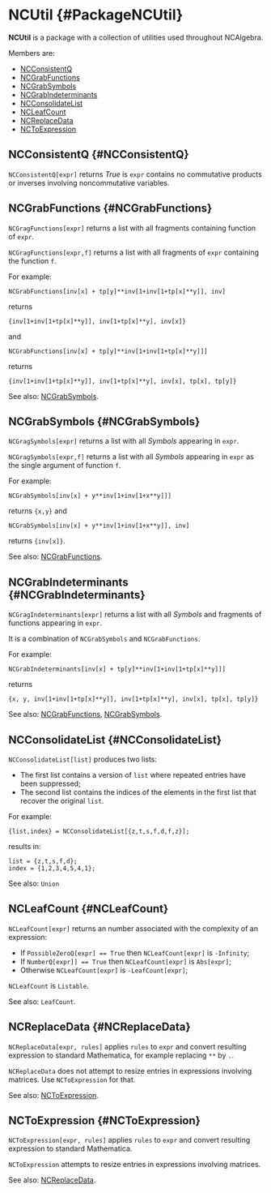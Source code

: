 # NCUtil {#PackageNCUtil}

**NCUtil** is a package with a collection of utilities used throughout NCAlgebra.

Members are:

* [NCConsistentQ](#NCConsistentQ)
* [NCGrabFunctions](#NCGrabFunctions)
* [NCGrabSymbols](#NCGrabSymbols)
* [NCGrabIndeterminants](#NCGrabIndeterminants)
* [NCConsolidateList](#NCConsolidateList)
* [NCLeafCount](#NCLeafCount)
* [NCReplaceData](#NCReplaceData)
* [NCToExpression](#NCToExpression)

## NCConsistentQ {#NCConsistentQ}

`NCConsistentQ[expr]` returns *True* is `expr` contains no commutative products or inverses involving noncommutative variables.

## NCGrabFunctions {#NCGrabFunctions}

`NCGragFunctions[expr]` returns a list with all fragments containing function of `expr`.

`NCGragFunctions[expr,f]` returns a list with all fragments of `expr` containing the function `f`.

For example:

    NCGrabFunctions[inv[x] + tp[y]**inv[1+inv[1+tp[x]**y]], inv]

returns

    {inv[1+inv[1+tp[x]**y]], inv[1+tp[x]**y], inv[x]}

and

    NCGrabFunctions[inv[x] + tp[y]**inv[1+inv[1+tp[x]**y]]]

returns

    {inv[1+inv[1+tp[x]**y]], inv[1+tp[x]**y], inv[x], tp[x], tp[y]}

See also:
[NCGrabSymbols](#NCGragSymbols).

## NCGrabSymbols {#NCGrabSymbols}

`NCGragSymbols[expr]` returns a list with all *Symbols* appearing in `expr`.

`NCGragSymbols[expr,f]` returns a list with all *Symbols* appearing in `expr` as the single argument of function `f`.

For example:

    NCGrabSymbols[inv[x] + y**inv[1+inv[1+x**y]]]

returns `{x,y}` and

    NCGrabSymbols[inv[x] + y**inv[1+inv[1+x**y]], inv]

returns `{inv[x]}`.

See also:
[NCGrabFunctions](#NCGragFunctions).

## NCGrabIndeterminants {#NCGrabIndeterminants}

`NCGragIndeterminants[expr]` returns a list with all *Symbols* and fragments of functions appearing in `expr`.

It is a combination of `NCGrabSymbols` and `NCGrabFunctions`.

For example:

    NCGrabIndeterminants[inv[x] + tp[y]**inv[1+inv[1+tp[x]**y]]]

returns

    {x, y, inv[1+inv[1+tp[x]**y]], inv[1+tp[x]**y], inv[x], tp[x], tp[y]}

See also:
[NCGrabFunctions](#NCGragFunctions), [NCGrabSymbols](#NCGragSymbols).

## NCConsolidateList {#NCConsolidateList}

`NCConsolidateList[list]` produces two lists:

- The first list contains a version of `list` where repeated entries have been suppressed;
- The second list contains the indices of the elements in the first list that recover the original `list`.

For example:

    {list,index} = NCConsolidateList[{z,t,s,f,d,f,z}];
  
results in:

    list = {z,t,s,f,d};
    index = {1,2,3,4,5,4,1};

See also:
`Union`

## NCLeafCount {#NCLeafCount}

`NCLeafCount[expr]` returns an number associated with the complexity of an expression:

- If `PossibleZeroQ[expr] == True` then `NCLeafCount[expr]` is `-Infinity`;
- If `NumberQ[expr]] == True` then `NCLeafCount[expr]` is `Abs[expr]`;
- Otherwise `NCLeafCount[expr]` is `-LeafCount[expr]`;

`NCLeafCount` is `Listable`.

See also:
`LeafCount`.

## NCReplaceData {#NCReplaceData}

`NCReplaceData[expr, rules]` applies `rules` to `expr` and convert resulting expression to standard Mathematica, for example replacing `**` by `.`. 

`NCReplaceData` does not attempt to resize entries in expressions involving matrices. Use `NCToExpression` for that.

See also:
[NCToExpression](#NCToExpression).

## NCToExpression {#NCToExpression}

`NCToExpression[expr, rules]` applies `rules` to `expr` and convert resulting expression to standard Mathematica. 

`NCToExpression` attempts to resize entries in expressions involving matrices.

See also:
[NCReplaceData](#NCReplaceData).
